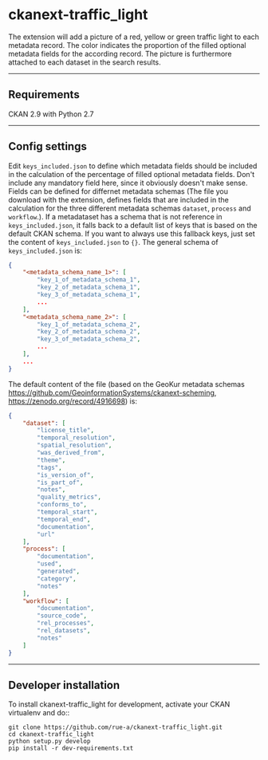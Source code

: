 


# ckanext-traffic_light

The extension will add a picture of a red, yellow or green traffic light to each metadata record. The color indicates the proportion of the filled optional metadata fields for the according record. The picture is furthermore attached to each dataset in the search results.

------------
Requirements
------------

CKAN 2.9 with Python 2.7


---------------
Config settings
---------------

Edit `keys_included.json` to define which metadata fields should be included in the 
calculation of the percentage of filled optional metadata fields. Don't include any
mandatory field here, since it obviously doesn't make sense. Fields can be defined for 
differnet metadata schemas (The file you download with the extension, defines fields 
that are included in the calculation for the three different metadata schemas `dataset`,
`process` and `workflow`.). If a metadataset has a schema that is not reference in 
`keys_included.json`, it falls back to a default list of keys that is based on the default 
CKAN schema. If you want to always use this fallback keys, just set the content of 
`keys_included.json` to `{}`. The general schema of `keys_included.json` is:

```json
{
    "<metadata_schema_name_1>": [
        "key_1_of_metadata_schema_1",
        "key_2_of_metadata_schema_1",
        "key_3_of_metadata_schema_1",
        ...
    ],
    "<metadata_schema_name_2>": [
        "key_1_of_metadata_schema_2",
        "key_2_of_metadata_schema_2",
        "key_3_of_metadata_schema_2",
        ...
    ],
    ...
}
```

The default content of the file (based on the GeoKur metadata schemas 
https://github.com/GeoinformationSystems/ckanext-scheming, 
https://zenodo.org/record/4916698) is:

```json
{
    "dataset": [
        "license_title",
        "temporal_resolution",
        "spatial_resolution",
        "was_derived_from",
        "theme",
        "tags",
        "is_version_of",
        "is_part_of",
        "notes",
        "quality_metrics",
        "conforms_to",
        "temporal_start",
        "temporal_end",
        "documentation",
        "url"
    ],
    "process": [
        "documentation",
        "used",
        "generated",
        "category",
        "notes"
    ],
    "workflow": [
        "documentation",
        "source_code",
        "rel_processes",
        "rel_datasets",
        "notes"
    ]
}
```


----------------------
Developer installation
----------------------

To install ckanext-traffic_light for development, activate your CKAN virtualenv and
do::

    git clone https://github.com/rue-a/ckanext-traffic_light.git
    cd ckanext-traffic_light
    python setup.py develop
    pip install -r dev-requirements.txt

